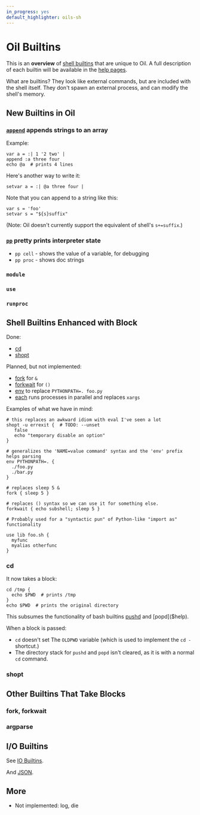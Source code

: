 ```yaml
---
in_progress: yes
default_highlighter: oils-sh
---
```


Oil Builtins
============

<!-- TODO: This doc could be an alternative categorization to the auto-generated
     builtin-index.md ? -->

This is an **overview** of [shell builtins]($xref:shell-builtin) that are
unique to Oil.  A full description of each builtin will be available in the
[help pages](help-index.html).

What are builtins?  They look like external commands, but are included with the
shell itself.  They don't spawn an external process, and can modify the shell's
memory.

<div id="toc">
</div>

## New Builtins in Oil

### [`append`]($help) appends strings to an array

Example:

    var a = :| 1 '2 two' |
    append :a three four
    echo @a  # prints 4 lines

Here's another way to write it:

    setvar a = :| @a three four |

Note that you can append to a string like this:

    var s = 'foo'
    setvar s = "${s}suffix"

(Note: Oil doesn't currently support the equivalent of shell's `s+=suffix`.)

### [`pp`]($help) pretty prints interpreter state

- `pp cell` - shows the value of a variable, for debugging
- `pp proc` - shows doc strings

### `module`

### `use`

### `runproc`

## Shell Builtins Enhanced with Block

Done:

- [cd]($help)
- [shopt]($help)

Planned, but not implemented:

- [fork]($help) for `&`
- [forkwait]($help) for `()`
- [env]($help) to replace `PYTHONPATH=. foo.py`
- [each]($help) runs processes in parallel and replaces `xargs`

Examples of what we have in mind:

```
# this replaces an awkward idiom with eval I've seen a lot
shopt -u errexit {  # TODO: --unset
   false
   echo "temporary disable an option"
} 

# generalizes the 'NAME=value command' syntax and the 'env' prefix helps parsing
env PYTHONPATH=. {
  ./foo.py
  ./bar.py
}

# replaces sleep 5 &
fork { sleep 5 }

# replaces () syntax so we can use it for something else.
forkwait { echo subshell; sleep 5 }

# Probably used for a "syntactic pun" of Python-like "import as" functionality

use lib foo.sh {
  myfunc
  myalias otherfunc
}
```

### cd

It now takes a block:

    cd /tmp {
      echo $PWD  # prints /tmp
    }
    echo $PWD  # prints the original directory


This subsumes the functionality of bash builtins [pushd]($help) and
[popd]($help).

When a block is passed:

- `cd` doesn't set The `OLDPWD` variable (which is used to implement the `cd -`
  shortcut.)
- The directory stack for `pushd` and `popd` isn't cleared, as it is with a
  normal `cd` command.

### shopt

## Other Builtins That Take Blocks

### fork, forkwait

### argparse

## I/O Builtins

See [IO Builtins](io-builtins.html).

And [JSON](json.html).

## More

- Not implemented: log, die
